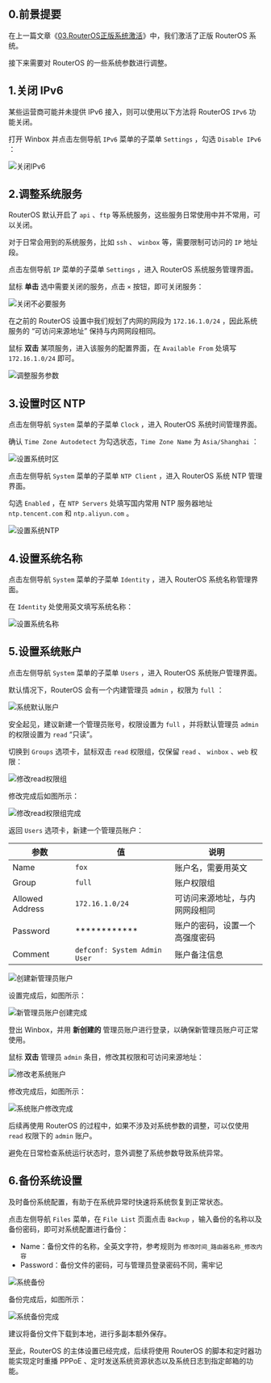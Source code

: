 ## 0.前景提要

在上一篇文章《[03.RouterOS正版系统激活](./03.RouterOS正版系统激活.md)》中，我们激活了正版 RouterOS 系统。  

接下来需要对 RouterOS 的一些系统参数进行调整。

## 1.关闭 IPv6

某些运营商可能并未提供 IPv6 接入，则可以使用以下方法将 RouterOS `IPv6` 功能关闭。  

打开 Winbox 并点击左侧导航 `IPv6` 菜单的子菜单 `Settings` ，勾选 `Disable IPv6` ：

![关闭IPv6](img/p04/disable_ipv6.png)

## 2.调整系统服务

RouterOS 默认开启了 `api` 、`ftp` 等系统服务，这些服务日常使用中并不常用，可以关闭。  

对于日常会用到的系统服务，比如 `ssh` 、 `winbox` 等，需要限制可访问的 `IP` 地址段。  

点击左侧导航 `IP` 菜单的子菜单 `Settings` ，进入 RouterOS 系统服务管理界面。  

鼠标 **单击** 选中需要关闭的服务，点击 ` × ` 按钮，即可关闭服务：

![关闭不必要服务](img/p04/disable_services.png)

在之前的 RouterOS 设置中我们规划了内网的网段为 `172.16.1.0/24` ，因此系统服务的 “可访问来源地址” 保持与内网网段相同。  

鼠标 **双击** 某项服务，进入该服务的配置界面，在 `Available From` 处填写 `172.16.1.0/24` 即可。  

![调整服务参数](img/p04/config_service.png)

## 3.设置时区 NTP

点击左侧导航 `System` 菜单的子菜单 `Clock` ，进入 RouterOS 系统时间管理界面。  

确认 `Time Zone Autodetect` 为勾选状态，`Time Zone Name` 为 `Asia/Shanghai` ：  

![设置系统时区](img/p04/time_zone.png)

点击左侧导航 `System` 菜单的子菜单 `NTP Client` ，进入 RouterOS 系统 NTP 管理界面。  

勾选 `Enabled` ，在 `NTP Servers` 处填写国内常用 NTP 服务器地址 `ntp.tencent.com` 和 `ntp.aliyun.com` 。

![设置系统NTP](img/p04/system_ntp.png)

## 4.设置系统名称

点击左侧导航 `System` 菜单的子菜单 `Identity` ，进入 RouterOS 系统名称管理界面。  

在 `Identity` 处使用英文填写系统名称：  

![设置系统名称](img/p04/system_name.png)

## 5.设置系统账户

点击左侧导航 `System` 菜单的子菜单 `Users` ，进入 RouterOS 系统账户管理界面。  

默认情况下，RouterOS 会有一个内建管理员 `admin` ，权限为 `full` ：

![系统默认账户](img/p04/system_default_user.png)

安全起见，建议新建一个管理员账号，权限设置为 `full` ，并将默认管理员 `admin` 的权限设置为 `read` “只读”。

切换到 `Groups` 选项卡，鼠标双击 `read` 权限组，仅保留 `read` 、 `winbox` 、`web` 权限：

![修改read权限组](img/p04/modify_read_group.png)

修改完成后如图所示：

![修改read权限组完成](img/p04/read_group_done.png)

返回 `Users` 选项卡，新建一个管理员账户：

|参数|值|说明|
|--|--|--|
|Name|`fox`|账户名，需要用英文|
|Group|`full`|账户权限组|
|Allowed Address|`172.16.1.0/24`|可访问来源地址，与内网网段相同|
|Password|************|账户的密码，设置一个高强度密码|
|Comment|`defconf: System Admin User`|账户备注信息|

![创建新管理员账户](img/p04/new_system_user.png)

设置完成后，如图所示：

![新管理员账户创建完成](img/p04/new_admin_user_done.png)

登出 Winbox，并用 **新创建的** 管理员账户进行登录，以确保新管理员账户可正常使用。  

鼠标 **双击** 管理员 `admin` 条目，修改其权限和可访问来源地址：

![修改老系统账户](img/p04/modify_old_admin.png)

修改完成后，如图所示：

![系统账户修改完成](img/p04/all_system_user_done.png)

后续再使用 RouterOS 的过程中，如果不涉及对系统参数的调整，可以仅使用 `read` 权限下的 `admin` 账户。  

避免在日常检查系统运行状态时，意外调整了系统参数导致系统异常。

## 6.备份系统设置

及时备份系统配置，有助于在系统异常时快速将系统恢复到正常状态。  

点击左侧导航 `Files` 菜单，在 `File List` 页面点击 `Backup` ，输入备份的名称以及备份密码，即可对系统配置进行备份：

- Name：备份文件的名称，全英文字符，参考规则为 `修改时间_路由器名称_修改内容`
- Password：备份文件的密码，可与管理员登录密码不同，需牢记

![系统备份](img/p04/system_backup.png)

备份完成后，如图所示：

![系统备份完成](img/p04/system_backup_done.png)

建议将备份文件下载到本地，进行多副本额外保存。  

至此，RouterOS 的主体设置已经完成，后续将使用 RouterOS 的脚本和定时器功能实现定时重播 PPPoE 、定时发送系统资源状态以及系统日志到指定邮箱的功能。  

